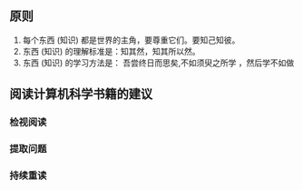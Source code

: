## 原则

1. 每个东西 (知识) 都是世界的主角，要尊重它们。要知己知彼。
2. 东西 (知识) 的理解标准是：知其然，知其所以然。
3. 东西 (知识) 的学习方法是： 吾尝终日而思矣,不如须臾之所学 ，然后学不如做

## 阅读计算机科学书籍的建议

### 检视阅读
### 提取问题
### 持续重读

